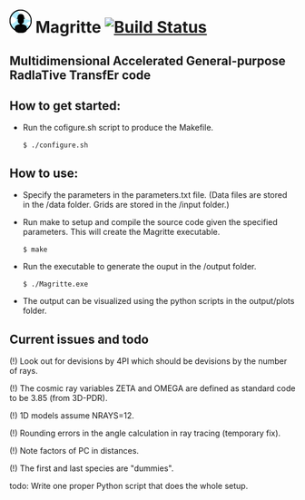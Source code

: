 # ![Magritte logo](https://raw.githubusercontent.com/UCL/Magritte/master/docs/Images/Magritte_logo.png?token=AWbw4ROrEnF4IybgYLXTTlxbDx7zDgyHks5Z4UnkwA%3D%3D)   Magritte   [![Build Status](https://travis-ci.com/UCL/Magritte.svg?token=j3NNTbFLxGaJNsSoKgCz&branch=master)](https://travis-ci.com/UCL/Magritte)

## Multidimensional Accelerated General-purpose RadIaTive TransfEr code


How to get started:
-------------------

- Run the cofigure.sh script to produce the Makefile.
  ```
  $ ./configure.sh
  ```


How to use:
-----------

- Specify the parameters in the parameters.txt file.
  (Data files are stored in the /data folder.
   Grids are stored in the /input folder.)

- Run make to setup and compile the source code given the specified parameters.
  This will create the Magritte executable.
  ```
  $ make
  ```

- Run the executable to generate the ouput in the /output folder.
  ```
  $ ./Magritte.exe
  ```

- The output can be visualized using the python scripts in the output/plots folder.






Current issues and todo
-----------------------

(!) Look out for devisions by 4PI which should be devisions by the number of rays.

(!) The cosmic ray variables ZETA and OMEGA are defined as standard code to be 3.85 (from 3D-PDR).

(!) 1D models assume NRAYS=12.

(!) Rounding errors in the angle calculation in ray tracing (temporary fix).

(!) Note factors of PC in distances.

(!) The first and last species are "dummies".

todo: Write one proper Python script that does the whole setup.
